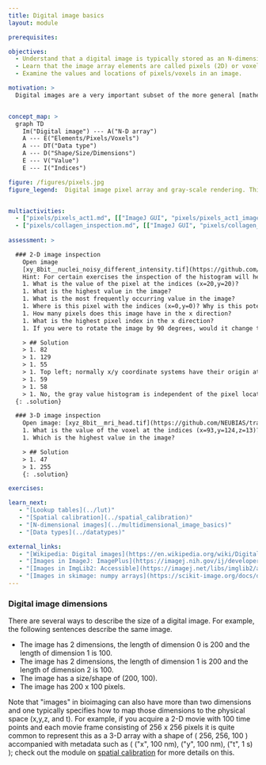 ```yaml
---
title: Digital image basics
layout: module

prerequisites:

objectives:
  - Understand that a digital image is typically stored as an N-dimensional array.
  - Learn that the image array elements are called pixels (2D) or voxels (3D).
  - Examine the values and locations of pixels/voxels in an image.

motivation: >
  Digital images are a very important subset of the more general [mathematical definition](https://mathworld.wolfram.com/Image.html) of an image. The vast majority of available algorithms and visualisation tools operate on digital images and all (as far as we know) scientific microscopes output digital images. Thus, for microscopy based science, it is crucial to understand the basic properties of digitial images and how to effectively inspect their content.


concept_map: >
  graph TD
    Im("Digital image") --- A("N-D array")
    A --- E("Elements/Pixels/Voxels")
    A --- DT("Data type")
    A --- D("Shape/Size/Dimensions")
    E --- V("Value")
    E --- I("Indices")

figure: /figures/pixels.jpg
figure_legend:  Digital image pixel array and gray-scale rendering. This array (image) has two dimensions with 21 x 21 elements (pixels). The pixel values (black numbers) can be addressed by their respective pixel indices (green numbers).


multiactivities:
  - ["pixels/pixels_act1.md", [["ImageJ GUI", "pixels/pixels_act1_imagejgui.md"], ["skimage napari", "pixels/pixels_act1_skimage_napari.py"], ["MATLAB", "pixels/pixels_act1_matlab.m"]]]
  - ["pixels/collagen_inspection.md", [["ImageJ GUI", "pixels/collagen_inspection_imagejgui.md"]]]
  
assessment: >

  ### 2-D image inspection
    Open image
    [xy_8bit__nuclei_noisy_different_intensity.tif](https://github.com/NEUBIAS/training-resources/raw/master/image_data/xy_8bit__nuclei_noisy_different_intensity.tif).
    Hint: For certain exercises the inspection of the histogram will help
    1. What is the value of the pixel at the indices (x=20,y=20)?
    1. What is the highest value in the image?
    1. What is the most frequently occurring value in the image?
    1. Where is this pixel with the indices (x=0,y=0)? Why is this potentially confusing?
    1. How many pixels does this image have in the x direction?
    1. What is the highest pixel index in the x direction?
    1. If you were to rotate the image by 90 degrees, would it change the image histogram?

    > ## Solution
    > 1. 82
    > 1. 129
    > 1. 55
    > 1. Top left; normally x/y coordinate systems have their origin at the bottom left
    > 1. 59
    > 1. 58
    > 1. No, the gray value histogram is independent of the pixel locations
  {: .solution}

  ### 3-D image inspection
    Open image: [xyz_8bit__mri_head.tif](https://github.com/NEUBIAS/training-resources/raw/master/image_data/xyz_8bit__mri_head.tif)
    1. What is the value of the voxel at the indices (x=93,y=124,z=13)?
    1. Which is the highest value in the image?

    > ## Solution
    > 1. 47
    > 1. 255
    {: .solution}

exercises:

learn_next:
   - "[Lookup tables](../lut)"
   - "[Spatial calibration](../spatial_calibration)"
   - "[N-dimensional images](../multidimensional_image_basics)"
   - "[Data types](../datatypes)"

external_links:
   - "[Wikipedia: Digital images](https://en.wikipedia.org/wiki/Digital_image)"
   - "[Images in ImageJ: ImagePlus](https://imagej.nih.gov/ij/developer/api/ij/ij/ImagePlus.html)"
   - "[Images in ImgLib2: Accessible](https://imagej.net/libs/imglib2/accessibles)"
   - "[Images in skimage: numpy arrays](https://scikit-image.org/docs/dev/user_guide/numpy_images.html)"
---
```


### Digital image dimensions

There are several ways to describe the size of a digital image. For example, the following sentences describe the same image.

- The image has 2 dimensions, the length of dimension 0 is 200 and the length of dimension 1 is 100.
- The image has 2 dimensions, the length of dimension 1 is 200 and the length of dimension 2 is 100.
- The image has a size/shape of (200, 100).
- The image has 200 x 100 pixels.

Note that "images" in bioimaging can also have more than two dimensions and one typically specifies how to map those dimensions to the physical space (x,y,z, and t). For example, if you acquire a 2-D movie with 100 time points and each movie frame consisting of 256 x 256 pixels it is quite common to represent this as a 3-D array with a shape of ( 256, 256, 100 ) accompanied with metadata such as ( ("x", 100 nm), ("y", 100 nm), ("t", 1 s) ); check out the module on [spatial calibration](../spatial_calibration) for more details on this.

